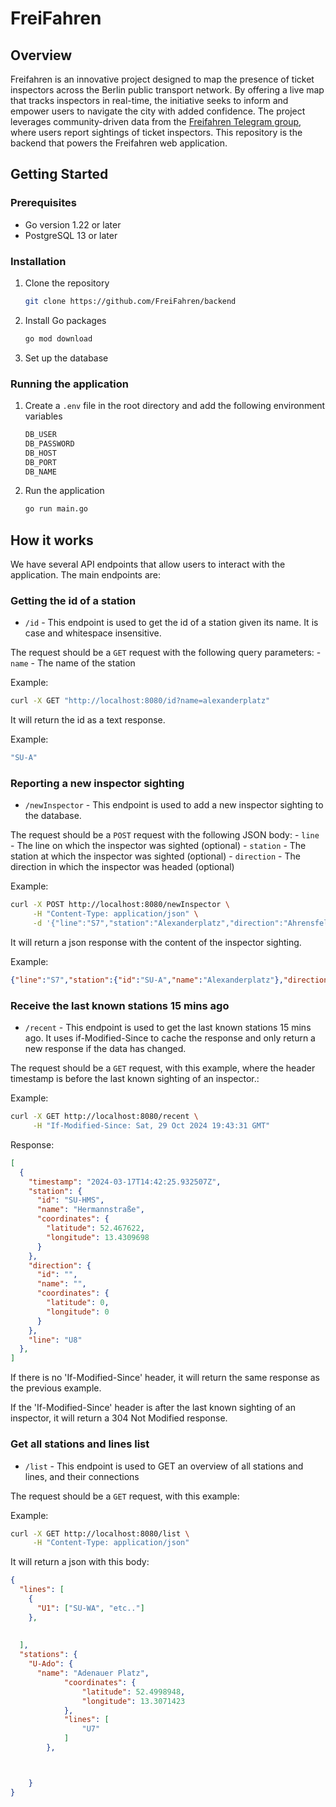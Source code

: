 # FreiFahren

## Overview

Freifahren is an innovative project designed to map the presence of ticket inspectors across the Berlin public transport network. By offering a live map that tracks inspectors in real-time, the initiative seeks to inform and empower users to navigate the city with added confidence. The project leverages community-driven data from the [Freifahren Telegram group](https://t.me/freifahren_BE), where users report sightings of ticket inspectors. This repository is the backend that powers the Freifahren web application.

## Getting Started

### Prerequisites

- Go version 1.22 or later
- PostgreSQL 13 or later

### Installation

1. Clone the repository
   ```sh
   git clone https://github.com/FreiFahren/backend
    ```

2. Install Go packages
    ```sh
    go mod download
    ```

3. Set up the database

### Running the application

1. Create a `.env` file in the root directory and add the following environment variables
    ```sh
    DB_USER
    DB_PASSWORD
    DB_HOST
    DB_PORT  
    DB_NAME
    ```

2. Run the application
    ```sh
    go run main.go
    ```

## How it works

We have several API endpoints that allow users to interact with the application. The main endpoints are:

### Getting the id of a station

- `/id` - This endpoint is used to get the id of a station given its name. It is case and whitespace insensitive.

The request should be a `GET` request with the following query parameters:
    - `name` - The name of the station

Example:
```sh
curl -X GET "http://localhost:8080/id?name=alexanderplatz"
```

It will return the id as a text response.

Example:
```sh
"SU-A"
```

### Reporting a new inspector sighting

- `/newInspector` - This endpoint is used to add a new inspector sighting to the database.

The request should be a `POST` request with the following JSON body:
    - `line` - The line on which the inspector was sighted (optional)
    - `station` - The station at which the inspector was sighted (optional)
    - `direction` - The direction in which the inspector was headed (optional)

Example:
```sh
curl -X POST http://localhost:8080/newInspector \
     -H "Content-Type: application/json" \
     -d '{"line":"S7","station":"Alexanderplatz","direction":"Ahrensfelde"}'
```

It will return a json response with the content of the inspector sighting.

Example:
```json
{"line":"S7","station":{"id":"SU-A","name":"Alexanderplatz"},"direction":{"id":"S-Ah","name":"Ahrensfelde"}}
```

### Receive the last known stations 15 mins ago

- `/recent` - This endpoint is used to get the last known stations 15 mins ago. It uses if-Modified-Since to cache the response and only return a new response if the data has changed.

The request should be a `GET` request, with this example, where the header timestamp is before the last known sighting of an inspector.:

Example:
```sh
curl -X GET http://localhost:8080/recent \
     -H "If-Modified-Since: Sat, 29 Oct 2024 19:43:31 GMT"

```

Response:

```json
[
  {
    "timestamp": "2024-03-17T14:42:25.932507Z",
    "station": {
      "id": "SU-HMS",
      "name": "Hermannstraße",
      "coordinates": {
        "latitude": 52.467622,
        "longitude": 13.4309698
      }
    },
    "direction": {
      "id": "",
      "name": "",
      "coordinates": {
        "latitude": 0,
        "longitude": 0
      }
    },
    "line": "U8"
  },
]

```

If there is no 'If-Modified-Since' header, it will return the same response as the previous example.

If the 'If-Modified-Since' header is after the last known sighting of an inspector, it will return a 304 Not Modified response.


### Get all stations and lines list

- `/list` - This endpoint is used to GET an overview of all stations and lines, and their connections


The request should be a `GET` request, with this example:

Example:
```sh
curl -X GET http://localhost:8080/list \
     -H "Content-Type: application/json" 
```
It will return a json with this body:
```json
{
  "lines": [
    {
      "U1": ["SU-WA", "etc.."]
    },
    
    
  ],
  "stations": {
    "U-Ado": {
      "name": "Adenauer Platz",
            "coordinates": {
                "latitude": 52.4998948,
                "longitude": 13.3071423
            },
            "lines": [
                "U7"
            ]
        },



    }
}

```
